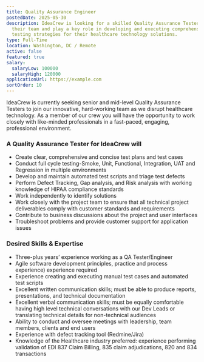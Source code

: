```yaml
---
title: Quality Assurance Engineer
postedDate: 2025-05-30
description: IdeaCrew is looking for a skilled Quality Assurance Tester to join
  their team and play a key role in developing and executing comprehensive
  testing strategies for their healthcare technology solutions.
type: Full-Time
location: Washington, DC / Remote
active: false
featured: true
salary:
  salaryLow: 100000
  salaryHigh: 120000
applicationUrl: https://example.com
sortOrder: 10
---
```

IdeaCrew is currently seeking senior and mid-level Quality Assurance Testers to join our innovative, hard-working team as we disrupt healthcare technology. As a member of our crew you will have the opportunity to work closely with like-minded professionals in a fast-paced, engaging, professional environment.

### A Quality Assurance Tester for IdeaCrew will

*   Create clear, comprehensive and concise test plans and test cases
*   Conduct full cycle testing-Smoke, Unit, Functional, Integration, UAT and Regression in multiple environments
*   Develop and maintain automated test scripts and triage test defects
*   Perform Defect Tracking, Gap analysis, and Risk analysis with working knowledge of HIPAA compliance standards
*   Work independently to identify solutions
*   Work closely with the project team to ensure that all technical project deliverables comply with customer standards and requirements
*   Contribute to business discussions about the project and user interfaces
*   Troubleshoot problems and provide customer support for application issues

### Desired Skills & Expertise

*   Three-plus years’ experience working as a QA Tester/Engineer
*   Agile software development principles, practice and process experience) experience required
*   Experience creating and executing manual test cases and automated test scripts
*   Excellent written communication skills; must be able to produce reports, presentations, and technical documentation
*   Excellent verbal communication skills; must be equally comfortable having high level technical conversations with our Dev Leads or translating technical details for non-technical audiences
*   Ability to conduct and oversee meetings with leadership, team members, clients and end users
*   Experience with defect tracking tool (Redmine/Jira)
*   Knowledge of the Healthcare industry preferred: experience performing validation of EDI 837 Claim Billing, 835 claim adjudications, 820 and 834 transactions